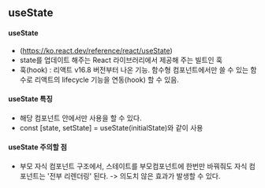 ## useState

#### useState
- (https://ko.react.dev/reference/react/useState)
- state를 업데이트 해주는 React 라이브러리에서 제공해 주는 빌트인 훅
- 훅(hook) : 리액트 v16.8 버전부터 나온 기능. 함수형 컴포넌트에서만 쓸 수 있는 함수로 리액트의 lifecycle 기능을 연동(hook) 할 수 있음.

#### useState 특징
- 해당 컴포넌트 안에서만 사용을 할 수 있다.
- const [state, setState] = useState(initialState)와 같이 사용

#### useState 주의할 점
- 부모 자식 컴포넌트 구조에서, 스테이트를 부모컴포넌트에 한번만 바꿔줘도 자식 컴포넌트는 '전부 리렌더링' 된다. -> 의도치 않은 효과가 발생할 수 있다.
